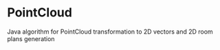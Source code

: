 # PointCloud
Java algorithm for PointCloud transformation to 2D vectors and 2D room plans generation
